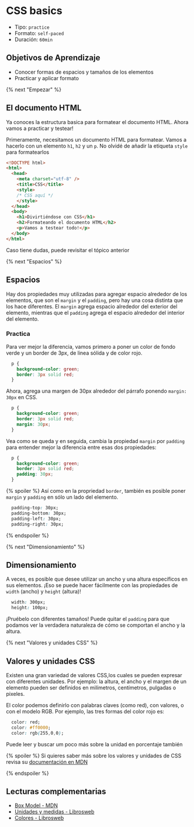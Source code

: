 # CSS basics

- Tipo: `practice`
- Formato: `self-paced`
- Duración: `60min`

## Objetivos de Aprendizaje

- Conocer formas de espacios y tamaños de los elementos
- Practicar y aplicar formato

{% next "Empezar" %}

## El documento HTML

Ya conoces la estructura basica para formatear el documento HTML.
Ahora vamos a practicar y testear!

Primeramente, necesitamos un documento HTML para formatear.
Vamos a hacerlo con un elemento `h1`, `h2` y un `p`.
No olvidé de añadir la etiqueta `style` para formatearlos

```html
<!DOCTYPE html>
<html>
  <head>
    <meta charset="utf-8" />
    <title>CSS</title>
    <style>
    /* CSS aquí */
    </style>
  </head>
  <body>
    <h1>Divirtiéndose con CSS</h1>
    <h2>Formateando el documento HTML</h2>
    <p>Vamos a testear todo!</p>
  </body>
</html>
```

Caso tiene dudas, puede revisitar el tópico anterior

{% next "Espacios" %}

## Espacios

Hay dos propiedades muy utilizadas para agregar espacio alrededor de los elementos,
que son el `margin` y el `padding`, pero hay una cosa distinta que los hace diferentes.
El `margin` agrega espacio alrededor del exterior del elemento,
mientras que el `padding` agrega el espacio alrededor del interior del elemento.

### Practica

Para ver mejor la diferencia, vamos primero a poner un color de fondo verde y
un border de 3px, de linea sólida y de color rojo.

```css
  p {
    background-color: green;
    border: 3px solid red;
  }
```

Ahora, agrega una margen de 30px alrededor del párrafo ponendo `margin: 30px` en CSS.

```css
  p {
    background-color: green;
    border: 3px solid red;
    margin: 30px;
  }
```

Vea como se queda y en seguida, cambia la propiedad `margin` por `padding`
para entender mejor la diferencia entre esas dos propiedades:

```css
  p {
    background-color: green;
    border: 3px solid red;
    padding: 30px;
  }
```

{% spoiler %}
Así como en la propriedad `border`, también es posible poner `margin` y `padding`
en sólo un lado del elemento.

```css
  padding-top: 30px;
  padding-bottom: 30px;
  padding-left: 30px;
  padding-right: 30px;
```

{% endspoiler %}

{% next "Dimensionamiento" %}

## Dimensionamiento

A veces, es posible que desee utilizar un ancho y una altura específicos en sus elementos.
¡Eso se puede hacer fácilmente con las propiedades de `width` (ancho) y `height` (altura)!

```css
  width: 300px;
  height: 100px;
```

¡Pruébelo con diferentes tamaños! Puede quitar el `padding` para que podamos ver
la verdadera naturaleza de cómo se comportan el ancho y la altura.

{% next "Valores y unidades CSS" %}

## Valores y unidades CSS

Existen una gran variedad de valores CSS,los cuales se pueden expresar con diferentes unidades.
Por ejemplo: la altura, el ancho y el margen de un elemento pueden ser definidos en milímetros,
centímetros, pulgadas o pixeles.

El color podemos definirlo con palabras claves (como red), con valores, o con el modelo RGB.
Por ejemplo, las tres formas del color rojo es:

```css
  color: red;
  color: #ff0000;
  color: rgb(255,0,0);
```

Puede leer y buscar um poco más sobre la unidad en porcentaje también

{% spoiler %}
Si quieres saber más sobre los valores y unidades de CSS revisa su [documentación en MDN](https://developer.mozilla.org/es/docs/Learn/CSS/Building_blocks/Values_and_units)

{% endspoiler %}

## Lecturas complementarias

- [Box Model - MDN](https://developer.mozilla.org/es/docs/Web/CSS/CSS_Box_Model/Introduction_to_the_CSS_box_model)
- [Unidades y medidas - Librosweb](https://uniwebsidad.com/libros/css/capitulo-3/unidades-de-medida?from=librosweb)
- [Colores - Librosweb](https://uniwebsidad.com/libros/css/capitulo-3/colores?from=librosweb)
